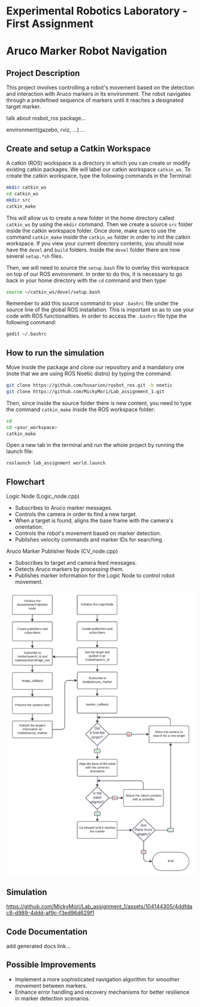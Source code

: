 Experimental Robotics Laboratory - First Assignment
======================================
Aruco Marker Robot Navigation
======================================

Project Description
-------------------------

This project involves controlling a robot's movement based on the detection and interaction with Aruco markers in its environment. The robot navigates through a predefined sequence of markers until it reaches a designated target marker.

talk about rosbot_ros package...

environment(gazebo, rviz, ...) ...

Create and setup a Catkin Workspace
--------------------------------

A catkin (ROS) workspace is a directory in which you can create or modify existing catkin packages. We will label our catkin workspace `catkin_ws`. To create the catkin workspace, type the following commands in the Terminal:

```bash
mkdir catkin_ws
cd catkin_ws
mkdir src
catkin_make
```

This will allow us to create a new folder in the home directory called `catkin_ws` by using the `mkdir` command. Then we create a source `src` folder inside the catkin workspace folder. Once done, make sure to use the command `catkin_make` inside the `catkin_ws` folder in order to init the catkin workspace. If you view your current directory contents, you should now have the `devel` and `build` folders. Inside the `devel` folder there are now several `setup.*sh` files. 

Then, we will need to source the `setup.bash` file to overlay this workspace on top of our ROS environment. In order to do this, it is necessary to go back in your home directory with the `cd` command and then type:

```bash
source ~/catkin_ws/devel/setup.bash
```

Remember to add this source command to your `.bashrc` file under the source line of the global ROS installation. This is important so as to use your code with ROS functionalities. In order to access the `.bashrc` file type the following command:

```bash
gedit ~/.bashrc
```

How to run the simulation
-------------------------

Move inside the package and clone our repository and a mandatory one (note that we are using ROS Noetic distro) by typing the command:

```bash
git clone https://github.com/husarion/rosbot_ros.git -b noetic
git clone https://github.com/MickyMori/Lab_assignment_1.git
```

Then, since inside the source folder there is new content, you need to type the command `catkin_make` inside the ROS workspace folder:

```bash
cd
cd <your_workspace>
catkin_make
```

Open a new tab in the terminal and run the whole project by running the launch file:

```bash
roslaunch lab_assignment world.launch
```

Flowchart
-----------------------

Logic Node (Logic_node.cpp)
* Subscribes to Aruco marker messages.
* Controls the camera in order to find a new target.
* When a target is found, aligns the base frame with the camera's orientation.
* Controls the robot's movement based on marker detection.
* Publishes velocity commands and marker IDs for searching.

Aruco Marker Publisher Node (CV_node.cpp)
* Subscribes to target and camera feed messages.
* Detects Aruco markers by processing them.
* Publishes marker information for the Logic Node to control robot movement.

![Flowchart of the robot behaviour](lab_assignment/media/Flowchart_rotating.png)

Simulation
-----------------------

https://github.com/MickyMori/Lab_assignment_1/assets/104144305/4ddfdac8-d989-4ddd-af9c-f3ed96d629f1

Code Documentation
-----------------------

add generated docs link...

Possible Improvements
-----------------------

* Implement a more sophisticated navigation algorithm for smoother movement between markers.
* Enhance error handling and recovery mechanisms for better resilience in marker detection scenarios.
